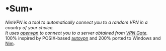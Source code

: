 # •Sum•
_NimVPN is a tool to automatically connect you to a random VPN in a country of your choice._  
_It uses [openvpn](https://github.com/OpenVPN/openvpn) to connect you to a server obtained from [VPN Gate](http://www.vpngate.net/en/)._  
100% inspired by POSIX-based [autovpn](https://github.com/adtac/autovpn) and 200% ported to Windows and [Nim](http://nim-lang.org).
